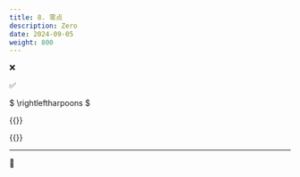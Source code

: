 ```yaml
---
title: 8. 零点
description: Zero
date: 2024-09-05
weight: 800
---
```

<style>
th, td {
  border: 1px solid rgb(190, 190, 190);
}
</style>

&#10060;

&#9989;

$ \rightleftharpoons $


{{<note >}}


{{</note>}}

---
&#128311;


